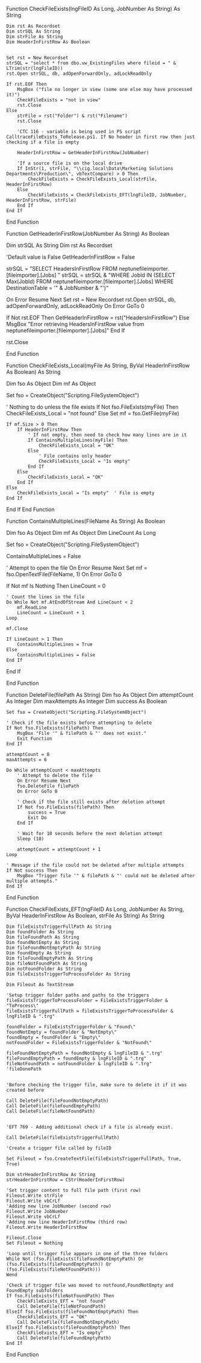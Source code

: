 Function CheckFileExists(lngFileID As Long, JobNumber As String) As String

    Dim rst As Recordset
    Dim strSQL As String
    Dim strFile As String
    Dim HeaderInFirstRow As Boolean

        
    Set rst = New Recordset
    strSQL = "select * from dbo.vw_ExistingFiles where fileid = " & LTrim(str(lngFileID))
    rst.Open strSQL, db, adOpenForwardOnly, adLockReadOnly

    If rst.EOF Then
        MsgBox ("file no longer in view (some one else may have processed it)")
        CheckFileExists = "not in view"
        rst.Close
    Else
        strFile = rst("Folder") & rst("Filename")
        rst.Close
        
        'CTC 116 - variable is being used in PS script CalltraceFileExists_ToRelease.ps1. If No header in first row then just checking if a file is empty
        
        HeaderInFirstRow = GetHeaderInFirstRow(JobNumber)
            
        'If a source file is on the local drive
        If InStr(1, strFile, "\\cig.local\Data\Marketing Solutions Departments\Production\", vbTextCompare) > 0 Then
            CheckFileExists = CheckFileExists_Local(strFile, HeaderInFirstRow)
        Else
            CheckFileExists = CheckFileExists_EFT(lngFileID, JobNumber, HeaderInFirstRow, strFile)
        End If
    End If

End Function


Function GetHeaderInFirstRow(JobNumber As String) As Boolean

Dim strSQL As String
Dim rst As Recordset

'Default value is False
GetHeaderInFirstRow = False

strSQL = "SELECT HeadersInFirstRow FROM neptunefileimporter.[fileimporter].[Jobs] "
strSQL = strSQL & "WHERE JobId IN (SELECT Max(JobId) FROM neptunefileimporter.[fileimporter].[Jobs] WHERE DestinationTable = '" & JobNumber & "')"

On Error Resume Next
Set rst = New Recordset
rst.Open strSQL, db, adOpenForwardOnly, adLockReadOnly
On Error GoTo 0

If Not rst.EOF Then
    GetHeaderInFirstRow = rst("HeadersInFirstRow")
Else
    MsgBox "Error retrieving HeadersInFirstRow value from neptunefileimporter.[fileimporter].[Jobs]"
End If

rst.Close

End Function


Function CheckFileExists_Local(myFile As String, ByVal HeaderInFirstRow As Boolean) As String

Dim fso As Object
Dim mf As Object

Set fso = CreateObject("Scripting.FileSystemObject")

' Nothing to do unless the file exists
If Not fso.FileExists(myFile) Then
    CheckFileExists_Local = "not found"
Else
    Set mf = fso.GetFile(myFile)
    
    If mf.Size > 0 Then
        If HeaderInFirstRow Then
            ' If not empty, then need to check how many lines are in it
            If ContainsMultipleLines(myFile) Then
                CheckFileExists_Local = "OK"
            Else
                ' File contains only header
                CheckFileExists_Local = "Is empty"
            End If
        Else
            CheckFileExists_Local = "OK"
        End If
    Else
        CheckFileExists_Local = "Is empty"  ' File is empty
    End If
End If
End Function

Function ContainsMultipleLines(FileName As String) As Boolean

Dim fso As Object
Dim mf As Object
Dim LineCount As Long

Set fso = CreateObject("Scripting.FileSystemObject")

ContainsMultipleLines = False

' Attempt to open the file
On Error Resume Next
Set mf = fso.OpenTextFile(FileName, 1)
On Error GoTo 0

If Not mf Is Nothing Then
    LineCount = 0
    
    ' Count the lines in the file
    Do While Not mf.AtEndOfStream And LineCount < 2
        mf.ReadLine
        LineCount = LineCount + 1
    Loop
    
    mf.Close
    
    If LineCount > 1 Then
        ContainsMultipleLines = True
    Else
        ContainsMultipleLines = False
    End If
    
End If

End Function

Function DeleteFile(filePath As String)
    Dim fso As Object
    Dim attemptCount As Integer
    Dim maxAttempts As Integer
    Dim success As Boolean
    
    Set fso = CreateObject("Scripting.FileSystemObject")
    
    ' Check if the file exists before attempting to delete
    If Not fso.FileExists(filePath) Then
        MsgBox "File '" & filePath & "' does not exist."
        Exit Function
    End If
    
    attemptCount = 0
    maxAttempts = 6
    
    Do While attemptCount < maxAttempts
        ' Attempt to delete the file
        On Error Resume Next
        fso.DeleteFile filePath
        On Error GoTo 0
        
        ' Check if the file still exists after deletion attempt
        If Not fso.FileExists(filePath) Then
            success = True
            Exit Do
        End If
        
        ' Wait for 10 seconds before the next deletion attempt
        Sleep (10)
        
        attemptCount = attemptCount + 1
    Loop
    
    ' Message if the file could not be deleted after multiple attempts
    If Not success Then
        MsgBox "Trigger file '" & filePath & "' could not be deleted after multiple attempts."
    End If
      
End Function


Function CheckFileExists_EFT(lngFileID As Long, JobNumber As String, ByVal HeaderInFirstRow As Boolean, strFile As String) As String

    Dim fileExistsTriggerFullPath As String
    Dim foundFolder As String
    Dim fileFoundPath As String
    Dim foundNotEmpty As String
    Dim fileFoundNotEmptyPath As String
    Dim foundEmpty As String
    Dim fileFoundEmptyPath As String
    Dim fileNotFoundPath As String
    Dim notFoundFolder As String
    Dim fileExistsTriggerToProcessFolder As String
    
    Dim Fileout As TextStream
            
    'Setup trigger folder paths and paths to the triggers
    fileExistsTriggerToProcessFolder = FileExistsTriggerFolder & "ToProcess\"
    fileExistsTriggerFullPath = fileExistsTriggerToProcessFolder & lngFileID & ".trg"
    
    foundFolder = FileExistsTriggerFolder & "Found\"
    foundNotEmpty = foundFolder & "NotEmpty\"
    foundEmpty = foundFolder & "Empty\"
    notFoundFolder = FileExistsTriggerFolder & "NotFound\"
    
    fileFoundNotEmptyPath = foundNotEmpty & lngFileID & ".trg"
    fileFoundEmptyPath = foundEmpty & lngFileID & ".trg"
    fileNotFoundPath = notFoundFolder & lngFileID & ".trg"
    'fileDonePath
    
    
    'Before checking the trigger file, make sure to delete it if it was created before

    Call DeleteFile(fileFoundNotEmptyPath)
    Call DeleteFile(fileFoundEmptyPath)
    Call DeleteFile(fileNotFoundPath)

    
    'EFT 769 - Adding additional check if a file is already exist.

    Call DeleteFile(fileExistsTriggerFullPath)

    'Create a trigger file called by fileID
    
    Set Fileout = fso.CreateTextFile(fileExistsTriggerFullPath, True, True)
    
    Dim strHeaderInFirstRow As String
    strHeaderInFirstRow = CStr(HeaderInFirstRow)
    
    'Set trigger content to full file path (first row)
    Fileout.Write strFile
    Fileout.Write vbCrLf
    'Adding new line JobNumber (second row)
    Fileout.Write JobNumber
    Fileout.Write vbCrLf
    'Adding new line HeaderInFirstRow (third row)
    Fileout.Write HeaderInFirstRow
    
    Fileout.Close
    Set Fileout = Nothing
    
    'Loop until trigger file appears in one of the three folders
    While Not (fso.FileExists(fileFoundNotEmptyPath) Or (fso.FileExists(fileFoundEmptyPath)) Or (fso.FileExists(fileNotFoundPath)))
    Wend
    
    'Check if trigger file was moved to notfound,FoundNotEmpty and FoundEmpty subfolders
    If fso.FileExists(fileNotFoundPath) Then
        CheckFileExists_EFT = "not found"
        Call DeleteFile(fileNotFoundPath)
    ElseIf fso.FileExists(fileFoundNotEmptyPath) Then
        CheckFileExists_EFT = "OK"
        Call DeleteFile(fileFoundNotEmptyPath)
    ElseIf fso.FileExists(fileFoundEmptyPath) Then
        CheckFileExists_EFT = "Is empty"
        Call DeleteFile(fileFoundEmptyPath)
    End If


End Function
